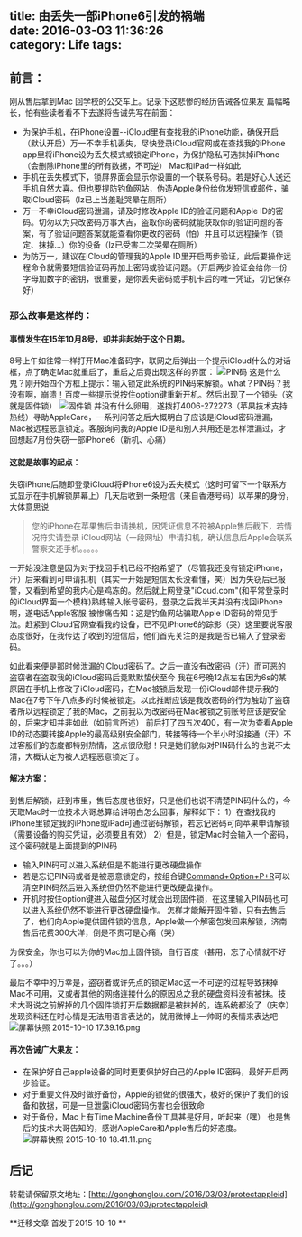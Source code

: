 title: 由丢失一部iPhone6引发的祸端    
date: 2016-03-03 11:36:26    
category: Life
tags:
---


## 前言：    
刚从售后拿到Mac 回学校的公交车上。记录下这悲惨的经历告诫各位果友
篇幅略长，怕有些读者看不下去遂将告诫先写在前面：

* 为保护手机，在iPhone设置--iCloud里有查找我的iPhone功能，确保开启（默认开启）万一不幸手机丢失，尽快登录iCloud官网或在查找我的iPhone app里将iPhone设为丢失模式或锁定iPhone，为保护隐私可选抹掉iPhone（会删除iPhone里的所有数据，不可逆） Mac和iPad一样如此
* 手机在丢失模式下，锁屏界面会显示你设置的一个联系号码。若是好心人送还手机自然大喜。但也要提防钓鱼网站，伪造Apple身份给你发短信或邮件，骗取iCloud密码（lz已上当羞耻哭晕在厕所）
* 万一不幸iCloud密码泄漏，请及时修改Apple ID的验证问题和Apple ID的密码。切勿以为只改密码万事大吉，盗取你的密码就能获取你的验证问题的答案，有了验证问题答案就能查看你更改的密码（怕）并且可以远程操作（锁定、抹掉…）你的设备（lz已受害二次哭晕在厕所）
* 为防万一，建议在iCloud的管理我的Apple ID里开启两步验证，此后要操作远程命令就需要短信验证码再加上密码或验证问题。（开启两步验证会给你一份字母加数字的密钥，很重要，是你丢失密码或手机卡后的唯一凭证，切记保存好）


### 那么故事是这样的：

#### 事情发生在15年10月8号，却并非起始于这个日期。
8号上午如往常一样打开Mac准备码字，联网之后弹出一个提示iCloud什么的对话框，点了确定Mac就重启了，重启之后竟出现这样的界面：
![PIN码](http://7xn9bi.com1.z0.glb.clouddn.com/protectappleid%2Fopen.JPG)
这是什么鬼？刚开始四个方框上提示：输入锁定此系统的PIN码来解锁。what？PIN码？我没有啊，崩溃！百度一些提示说按住option键重新开机。然后出现了一个锁头（这就是固件锁）
![固件锁](http://7xn9bi.com1.z0.glb.clouddn.com/protectappleid%2Fsock.png)
并没有什么卵用，遂拨打4006-272273（苹果技术支持热线）寻助AppleCare，一系列问答之后大概明白了应该是iCloud密码泄漏，Mac被远程恶意锁定。客服询问我的Apple ID是和别人共用还是怎样泄漏过，才回想起7月份失窃一部iPhone6（新机、心痛）

#### 这就是故事的起点：
失窃iPhone后随即登录iCloud将iPhone6设为丢失模式（这时可留下一个联系方式显示在手机解锁屏幕上）几天后收到一条短信（来自香港号码）以苹果的身份，大体意思说
>您的iPhone在苹果售后申请换机，因凭证信息不符被Apple售后截下，若情况符实请登录
    iCloud网站（一段网址）申请扣机，确认信息后Apple会联系警察交还手机。。。。。

一开始没注意是因为对于找回手机已经不抱希望了（尽管我还没有锁定iPhone，汗）后来看到可申请扣机（其实一开始是短信太长没看懂，笑）因为失窃后已报警，又看到希望的我内心是鸡冻的。然后就上网登录"iCoud.com"(和平常登录时的iCloud界面一个模样)熟练输入帐号密码，登录之后找半天并没有找回iPhone啊，遂电话Apple客服
被惨痛告知：这是钓鱼网站骗取Apple ID密码的常见手法。赶紧到iCloud官网查看我的设备，已不见iPhone6的踪影（哭）这里要说客服态度很好，在我传达了收到的短信后，他们首先关注的是我是否已输入了登录密码。

如此看来便是那时候泄漏的iCloud密码了。之后一直没有改密码（汗）而可恶的盗窃者在盗取我的iCloud密码后竟默默蛰伏至今
我在6号晚12点左右因为6s的某原因在手机上修改了iCloud密码，在Mac被锁后发现一份iCloud邮件提示我的Mac在7号下午八点多的时候被锁定。以此推断应该是我改密码的行为触动了盗窃者所以远程锁定了我的Mac，之前我以为改密码在Mac被锁之前账号应该是安全的，后来才知并非如此（如前言所述）
前后打了四五次400，有一次为查看Apple ID的动态要转接Apple的最高级别安全部门，转接等待一个半小时没接通（汗）不过客服们的态度都特别热情，这点很欣慰！只是她们貌似对PIN码什么的也说不太清，大概认定为被人远程恶意锁定了。

#### 解决方案：
到售后解锁，赶到市里，售后态度也很好，只是他们也说不清楚PIN码什么的，今天取Mac时一位技术大哥总算给讲明白怎么回事，解释如下：
1）在查找我的iPhone里锁定我的iPhone或iPad可通过密码解锁，若忘记密码可向苹果申请解锁（需要设备的购买凭证，必须要且有效）
2）但是，锁定Mac时会输入一个密码，这个密码就是上面提到的PIN码
* 输入PIN码可以进入系统但是不能进行更改硬盘操作
* 若是忘记PIN码或者是被恶意锁定的，按组合键[Command+Option+P+R](https://support.apple.com/zh-cn/HT204063)可以清空PIN码然后进入系统但仍然不能进行更改硬盘操作。
* 开机时按住option键进入磁盘分区时就会出现固件锁，在这里输入PIN码也可以进入系统仍然不能进行更改硬盘操作。
怎样才能解开固件锁，只有去售后了，他们向Apple提供固件锁的信息，Apple做一个解密包发回来解锁，济南售后花费300大洋，倒是不贵可是心痛（哭）

为保安全，你也可以为你的Mac加上固件锁，自行百度（甚用，忘了心情就不好了。。。）

最后不幸中的万幸是，盗窃者或许先点的锁定Mac这一不可逆的过程导致抹掉Mac不可用，又或者其他的网络连接什么的原因总之我的硬盘资料没有被抹。技术大哥说之前解掉的几个固件锁打开后数据都是被抹掉的，连系统都没了（庆幸）
发现资料还在时心情是无法用语言表达的，就用微博上一帅哥的表情来表达吧
![屏幕快照 2015-10-10 17.39.16.png](http://7xn9bi.com1.z0.glb.clouddn.com/protectappleid%2Fhaha.png)

#### 再次告诫广大果友：
* 在保护好自己apple设备的同时更要保护好自己的Apple ID密码，最好开启两步验证。
* 对于重要文件及时做好备份，Apple的锁做的很强大，极好的保护了我们的设备和数据，可是一旦泄露iCloud密码伤害也会很致命
* 对于备份，Mac上有Time Machine备份工具甚是好用，听起来（嘿）
也是售后的技术大哥告知的，感谢AppleCare和Apple售后的好态度。
![屏幕快照 2015-10-10 18.41.11.png](http://7xn9bi.com1.z0.glb.clouddn.com/protectappleid%2Fsave.png)

## 后记
转载请保留原文地址：[http://gonghonglou.com/2016/03/03/protectappleid](http://gonghonglou.com/2016/03/03/protectappleid)

**迁移文章 首发于2015-10-10 **

